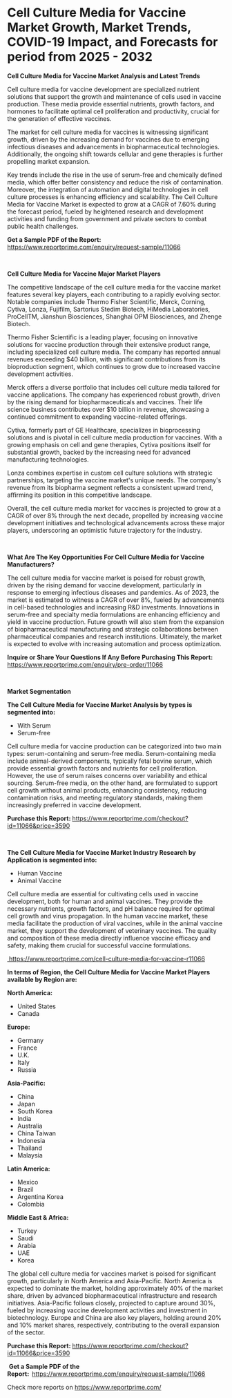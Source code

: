 <p><h1>Cell Culture Media for Vaccine Market Growth, Market Trends, COVID-19 Impact, and Forecasts for period from 2025 - 2032</h1></p><p><strong>Cell Culture Media for Vaccine Market Analysis and Latest Trends</strong></p>
<p><p>Cell culture media for vaccine development are specialized nutrient solutions that support the growth and maintenance of cells used in vaccine production. These media provide essential nutrients, growth factors, and hormones to facilitate optimal cell proliferation and productivity, crucial for the generation of effective vaccines.</p><p>The market for cell culture media for vaccines is witnessing significant growth, driven by the increasing demand for vaccines due to emerging infectious diseases and advancements in biopharmaceutical technologies. Additionally, the ongoing shift towards cellular and gene therapies is further propelling market expansion. </p><p>Key trends include the rise in the use of serum-free and chemically defined media, which offer better consistency and reduce the risk of contamination. Moreover, the integration of automation and digital technologies in cell culture processes is enhancing efficiency and scalability. The Cell Culture Media for Vaccine Market is expected to grow at a CAGR of 7.60% during the forecast period, fueled by heightened research and development activities and funding from government and private sectors to combat public health challenges.</p></p>
<p><strong>Get a Sample PDF of the Report:&nbsp;</strong> <a href="https://www.reportprime.com/enquiry/request-sample/11066?utm_campaign=3252&utm_medium=2&utm_source=Github&utm_content=ia&utm_term=20032025&utm_id=cell-culture-media-for-vaccine">https://www.reportprime.com/enquiry/request-sample/11066</a></p>
<p>&nbsp;</p>
<p><strong>Cell Culture Media for Vaccine Major Market Players</strong></p>
<p><p>The competitive landscape of the cell culture media for the vaccine market features several key players, each contributing to a rapidly evolving sector. Notable companies include Thermo Fisher Scientific, Merck, Corning, Cytiva, Lonza, Fujifilm, Sartorius Stedim Biotech, HiMedia Laboratories, ProCellTM, Jianshun Biosciences, Shanghai OPM Biosciences, and Zhenge Biotech. </p><p>Thermo Fisher Scientific is a leading player, focusing on innovative solutions for vaccine production through their extensive product range, including specialized cell culture media. The company has reported annual revenues exceeding $40 billion, with significant contributions from its bioproduction segment, which continues to grow due to increased vaccine development activities.</p><p>Merck offers a diverse portfolio that includes cell culture media tailored for vaccine applications. The company has experienced robust growth, driven by the rising demand for biopharmaceuticals and vaccines. Their life science business contributes over $10 billion in revenue, showcasing a continued commitment to expanding vaccine-related offerings.</p><p>Cytiva, formerly part of GE Healthcare, specializes in bioprocessing solutions and is pivotal in cell culture media production for vaccines. With a growing emphasis on cell and gene therapies, Cytiva positions itself for substantial growth, backed by the increasing need for advanced manufacturing technologies.</p><p>Lonza combines expertise in custom cell culture solutions with strategic partnerships, targeting the vaccine market's unique needs. The company's revenue from its biopharma segment reflects a consistent upward trend, affirming its position in this competitive landscape.</p><p>Overall, the cell culture media market for vaccines is projected to grow at a CAGR of over 8% through the next decade, propelled by increasing vaccine development initiatives and technological advancements across these major players, underscoring an optimistic future trajectory for the industry.</p></p>
<p>&nbsp;</p>
<p><strong>What Are The Key Opportunities For Cell Culture Media for Vaccine Manufacturers?</strong></p>
<p><p>The cell culture media for vaccine market is poised for robust growth, driven by the rising demand for vaccine development, particularly in response to emerging infectious diseases and pandemics. As of 2023, the market is estimated to witness a CAGR of over 8%, fueled by advancements in cell-based technologies and increasing R&D investments. Innovations in serum-free and specialty media formulations are enhancing efficiency and yield in vaccine production. Future growth will also stem from the expansion of biopharmaceutical manufacturing and strategic collaborations between pharmaceutical companies and research institutions. Ultimately, the market is expected to evolve with increasing automation and process optimization.</p></p>
<p><strong>Inquire or Share Your Questions If Any Before Purchasing This Report:</strong> <a href="https://www.reportprime.com/enquiry/pre-order/11066?utm_campaign=3252&utm_medium=2&utm_source=Github&utm_content=ia&utm_term=20032025&utm_id=cell-culture-media-for-vaccine">https://www.reportprime.com/enquiry/pre-order/11066</a></p>
<p>&nbsp;</p>
<p><strong>Market Segmentation</strong></p>
<p><strong>The Cell Culture Media for Vaccine Market Analysis by types is segmented into:</strong></p>
<p><ul><li>With Serum</li><li>Serum-free</li></ul></p>
<p><p>Cell culture media for vaccine production can be categorized into two main types: serum-containing and serum-free media. Serum-containing media include animal-derived components, typically fetal bovine serum, which provide essential growth factors and nutrients for cell proliferation. However, the use of serum raises concerns over variability and ethical sourcing. Serum-free media, on the other hand, are formulated to support cell growth without animal products, enhancing consistency, reducing contamination risks, and meeting regulatory standards, making them increasingly preferred in vaccine development.</p></p>
<p><strong>Purchase this Report:&nbsp;</strong><a href="https://www.reportprime.com/checkout?id=11066&price=3590&utm_campaign=3252&utm_medium=2&utm_source=Github&utm_content=ia&utm_term=20032025&utm_id=cell-culture-media-for-vaccine">https://www.reportprime.com/checkout?id=11066&price=3590</a></p>
<p>&nbsp;</p>
<p><strong>The Cell Culture Media for Vaccine Market Industry Research by Application is segmented into:</strong></p>
<p><ul><li>Human Vaccine</li><li>Animal Vaccine</li></ul></p>
<p><p>Cell culture media are essential for cultivating cells used in vaccine development, both for human and animal vaccines. They provide the necessary nutrients, growth factors, and pH balance required for optimal cell growth and virus propagation. In the human vaccine market, these media facilitate the production of viral vaccines, while in the animal vaccine market, they support the development of veterinary vaccines. The quality and composition of these media directly influence vaccine efficacy and safety, making them crucial for successful vaccine formulations.</p></p>
<p><a href="https://www.reportprime.com/cell-culture-media-for-vaccine-r11066?utm_campaign=3252&utm_medium=2&utm_source=Github&utm_content=ia&utm_term=20032025&utm_id=cell-culture-media-for-vaccine">&nbsp;https://www.reportprime.com/cell-culture-media-for-vaccine-r11066</a></p>
<p><strong>In terms of Region, the Cell Culture Media for Vaccine Market Players available by Region are:</strong></p>
<p>
    <p> <strong> North America: </strong>
        <ul>
            <li>United States</li>
            <li>Canada</li>
        </ul>
        </p> 
    <p> <strong> Europe: </strong>
        <ul>
            <li>Germany</li>
            <li>France</li>
            <li>U.K.</li>
            <li>Italy</li>
            <li>Russia</li>
        </ul>
        </p> 
    <p> <strong> Asia-Pacific: </strong>
        <ul>
            <li>China</li>
            <li>Japan</li>
            <li>South Korea</li>
            <li>India</li>
            <li>Australia</li>
            <li>China Taiwan</li>
            <li>Indonesia</li>
            <li>Thailand</li>
            <li>Malaysia</li>
        </ul>
        </p> 
    <p> <strong> Latin America: </strong>
        <ul>
            <li>Mexico</li>
            <li>Brazil</li>
            <li>Argentina Korea</li>
            <li>Colombia</li>
        </ul>
        </p> 
    <p> <strong> Middle East & Africa: </strong>
        <ul>
            <li>Turkey</li>
            <li>Saudi</li>
            <li>Arabia</li>
            <li>UAE</li>
            <li>Korea</li>
        </ul>
    </p>
    </p>
<p><p>The global cell culture media for vaccines market is poised for significant growth, particularly in North America and Asia-Pacific. North America is expected to dominate the market, holding approximately 40% of the market share, driven by advanced biopharmaceutical infrastructure and research initiatives. Asia-Pacific follows closely, projected to capture around 30%, fueled by increasing vaccine development activities and investment in biotechnology. Europe and China are also key players, holding around 20% and 10% market shares, respectively, contributing to the overall expansion of the sector.</p></p>
<p><strong>Purchase this Report: </strong><a href="https://www.reportprime.com/checkout?id=11066&price=3590&utm_campaign=3252&utm_medium=2&utm_source=Github&utm_content=ia&utm_term=20032025&utm_id=cell-culture-media-for-vaccine">https://www.reportprime.com/checkout?id=11066&price=3590</a></p>
<p>&nbsp;<strong>Get a Sample PDF of the Report:&nbsp;&nbsp;</strong><a href="https://www.reportprime.com/enquiry/request-sample/11066?utm_campaign=3252&utm_medium=2&utm_source=Github&utm_content=ia&utm_term=20032025&utm_id=cell-culture-media-for-vaccine">https://www.reportprime.com/enquiry/request-sample/11066</a></p>
<p><strong></strong></p>
<p>Check more reports on <a href="https://www.reportprime.com/?utm_campaign=3252&utm_medium=2&utm_source=Github&utm_content=ia&utm_term=20032025&utm_id=cell-culture-media-for-vaccine">https://www.reportprime.com/</a></p>